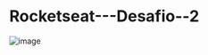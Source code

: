 # Rocketseat---Desafio--2

![image](https://user-images.githubusercontent.com/92953037/212089427-bdf2efe8-effe-419a-918d-645156929ba6.png)
